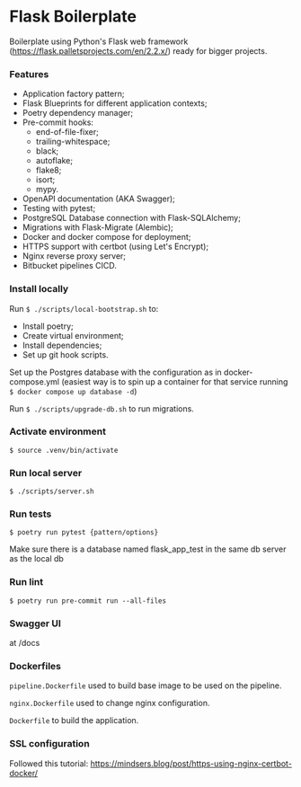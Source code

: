 # Flask Boilerplate

Boilerplate using Python's Flask web framework (https://flask.palletsprojects.com/en/2.2.x/) ready for bigger projects.

### Features

- Application factory pattern;
- Flask Blueprints for different application contexts;
- Poetry dependency manager;
- Pre-commit hooks:
    - end-of-file-fixer;
    - trailing-whitespace;
    - black;
    - autoflake;
    - flake8;
    - isort;
    - mypy.
- OpenAPI documentation (AKA Swagger);
- Testing with pytest;
- PostgreSQL Database connection with Flask-SQLAlchemy;
- Migrations with Flask-Migrate (Alembic);
- Docker and docker compose for deployment;
- HTTPS support with certbot (using Let's Encrypt);
- Nginx reverse proxy server;
- Bitbucket pipelines CICD.


### Install locally

Run `$ ./scripts/local-bootstrap.sh` to:

- Install poetry;
- Create virtual environment;
- Install dependencies;
- Set up git hook scripts.

Set up the Postgres database with the configuration as in docker-compose.yml (easiest way is to spin up a container for that service running `$ docker compose up database -d`)

Run `$ ./scripts/upgrade-db.sh` to run migrations.


### Activate environment

`$ source .venv/bin/activate`
### Run local server

`$ ./scripts/server.sh`

### Run tests

`$ poetry run pytest {pattern/options}`

Make sure there is a database named flask_app_test in the same db server as the local db

### Run lint

`$ poetry run pre-commit run --all-files`

### Swagger UI

at /docs


### Dockerfiles

`pipeline.Dockerfile` used to build base image to be used on the pipeline.

`nginx.Dockerfile` used to change nginx configuration.

`Dockerfile` to build the application.

### SSL configuration

Followed this tutorial: https://mindsers.blog/post/https-using-nginx-certbot-docker/

